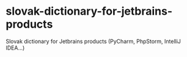 # slovak-dictionary-for-jetbrains-products
Slovak dictionary for Jetbrains products (PyCharm, PhpStorm, IntelliJ IDEA...)
